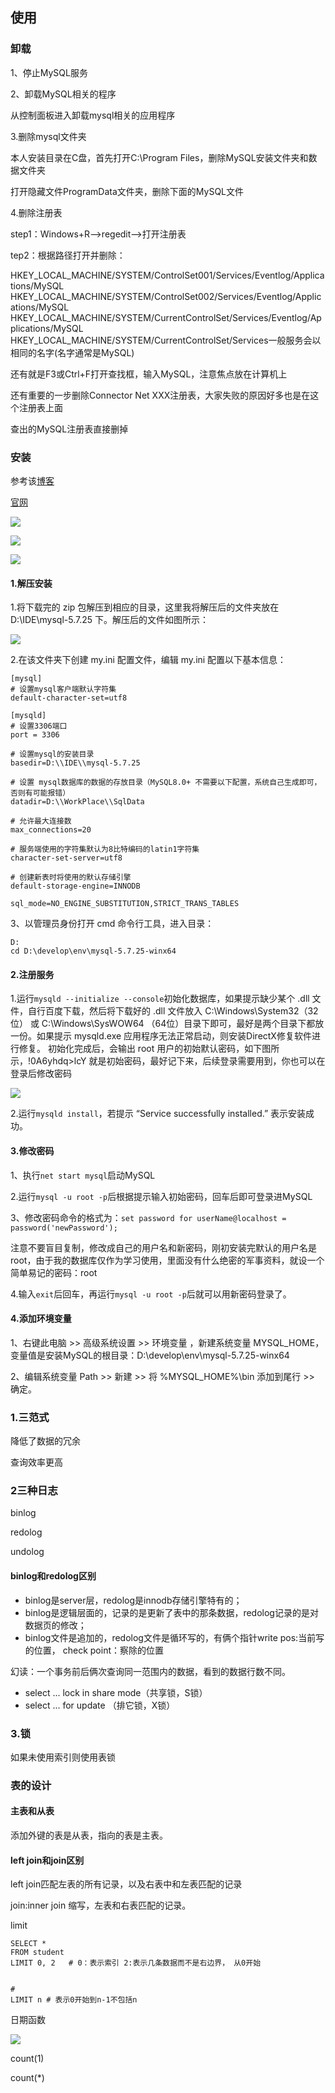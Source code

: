 ## 使用

### 卸载

1、停止MySQL服务

2、卸载MySQL相关的程序

从控制面板进入卸载mysql相关的应用程序



3.删除mysql文件夹

本人安装目录在C盘，首先打开C:\Program Files，删除MySQL安装文件夹和数据文件夹

打开隐藏文件ProgramData文件夹，删除下面的MySQL文件

4.删除注册表

step1：Windows+R-->regedit-->打开注册表

tep2：根据路径打开并删除：

 HKEY_LOCAL_MACHINE/SYSTEM/ControlSet001/Services/Eventlog/Applications/MySQL 
HKEY_LOCAL_MACHINE/SYSTEM/ControlSet002/Services/Eventlog/Applications/MySQL 
HKEY_LOCAL_MACHINE/SYSTEM/CurrentControlSet/Services/Eventlog/Applications/MySQL
HKEY_LOCAL_MACHINE/SYSTEM/CurrentControlSet/Services一般服务会以相同的名字(名字通常是MySQL)



还有就是F3或Ctrl+F打开查找框，输入MySQL，注意焦点放在计算机上

还有重要的一步删除Connector Net XXX注册表，大家失败的原因好多也是在这个注册表上面

查出的MySQL注册表直接删掉



### 安装

参考该[博客](https://blog.csdn.net/baidu_36602427/article/details/88387630?utm_medium=distribute.pc_relevant_t0.none-task-blog-BlogCommendFromMachineLearnPai2-1.control&depth_1-utm_source=distribute.pc_relevant_t0.none-task-blog-BlogCommendFromMachineLearnPai2-1.control)

[官网](https://downloads.mysql.com/archives/community/)

![](https://raw.githubusercontent.com/matt17du/img/main/img/20210118221521.png)





![](https://raw.githubusercontent.com/matt17du/img/main/img/20210118221607.png)



![](https://raw.githubusercontent.com/matt17du/img/main/img/20210118221328.png)



#### 1.解压安装

1.将下载完的 zip 包解压到相应的目录，这里我将解压后的文件夹放在 D:\IDE\mysql-5.7.25 下。解压后的文件如图所示：



![](https://raw.githubusercontent.com/matt17du/img/main/img/20210118221718.png)



2.在该文件夹下创建 my.ini 配置文件，编辑 my.ini 配置以下基本信息：



```
[mysql]
# 设置mysql客户端默认字符集
default-character-set=utf8
 
[mysqld]
# 设置3306端口
port = 3306

# 设置mysql的安装目录
basedir=D:\\IDE\\mysql-5.7.25

# 设置 mysql数据库的数据的存放目录（MySQL8.0+ 不需要以下配置，系统自己生成即可，否则有可能报错）
datadir=D:\\WorkPlace\\SqlData

# 允许最大连接数
max_connections=20

# 服务端使用的字符集默认为8比特编码的latin1字符集
character-set-server=utf8

# 创建新表时将使用的默认存储引擎
default-storage-engine=INNODB

sql_mode=NO_ENGINE_SUBSTITUTION,STRICT_TRANS_TABLES
```

3、以管理员身份打开 cmd 命令行工具，进入目录：

```
D:
cd D:\develop\env\mysql-5.7.25-winx64
```

#### 2.注册服务

1.运行`mysqld --initialize --console`初始化数据库，如果提示缺少某个 .dll 文件，自行百度下载，然后将下载好的 .dll 文件放入 C:\Windows\System32（32位） 或 C:\Windows\SysWOW64 （64位）目录下即可，最好是两个目录下都放一份。如果提示 mysqld.exe 应用程序无法正常启动，则安装DirectX修复软件进行修复。
初始化完成后，会输出 root 用户的初始默认密码，如下图所示，!0A6yhdq>lcY 就是初始密码，最好记下来，后续登录需要用到，你也可以在登录后修改密码

![](https://raw.githubusercontent.com/matt17du/img/main/img/20210118222432.png)



2.运行`mysqld install`，若提示 “Service successfully installed.” 表示安装成功。



#### 3.修改密码

1、执行`net start mysql`启动MySQL



2.运行`mysql -u root -p`后根据提示输入初始密码，回车后即可登录进MySQL



3、修改密码命令的格式为：`set password for userName@localhost = password('newPassword');`

注意不要盲目复制，修改成自己的用户名和新密码，刚初安装完默认的用户名是root，由于我的数据库仅作为学习使用，里面没有什么绝密的军事资料，就设一个简单易记的密码：root



4.输入`exit`后回车，再运行`mysql -u root -p`后就可以用新密码登录了。

#### 4.添加环境变量

1、右键此电脑 >> 高级系统设置 >> 环境变量 ，新建系统变量 MYSQL_HOME，变量值是安装MySQL的根目录：D:\develop\env\mysql-5.7.25-winx64



2、编辑系统变量 Path >> 新建 >> 将 %MYSQL_HOME%\bin 添加到尾行 >> 确定。

### 1.三范式

降低了数据的冗余

查询效率更高



### 2三种日志

binlog

redolog

undolog



#### binlog和redolog区别

- binlog是server层，redolog是innodb存储引擎特有的；
- binlog是逻辑层面的，记录的是更新了表中的那条数据，redolog记录的是对数据页的修改；
- binlog文件是追加的，redolog文件是循环写的，有俩个指针write pos:当前写的位置， check point：察除的位置



幻读：一个事务前后俩次查询同一范围内的数据，看到的数据行数不同。





- select ... lock in share mode（共享锁，S锁）
- select ... for update （排它锁，X锁）

### 3.锁

如果未使用索引则使用表锁



### 表的设计

#### 主表和从表

添加外键的表是从表，指向的表是主表。

#### left join和join区别

left join匹配左表的所有记录，以及右表中和左表匹配的记录

join:inner join 缩写，左表和右表匹配的记录。





limit



```mysql
SELECT * 
FROM student
LIMIT 0, 2   # 0：表示索引 2:表示几条数据而不是右边界， 从0开始


#
LIMIT n # 表示0开始到n-1不包括n
```

日期函数

![](https://raw.githubusercontent.com/matt17du/img/main/img/20210310105753.png)





count(1)

count(*)